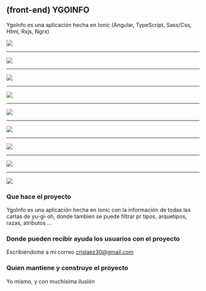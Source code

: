 ## (front-end) YGOINFO

YgoInfo es una aplicación hecha en Ionic (Angular, TypeScript, Sass/Css, Html, Rxjs, Ngrx)

<img src="https://github.com/crislaez/YgoInfo/blob/master/src/assets/images/ygoInfo_1.PNG" />
<hr>
<img src="https://github.com/crislaez/YgoInfo/blob/master/src/assets/images/ygoInfo_2.PNG" />
<hr>
<img src="https://github.com/crislaez/YgoInfo/blob/master/src/assets/images/ygoInfo_3.PNG" />
<hr>
<img src="https://github.com/crislaez/YgoInfo/blob/master/src/assets/images/ygoInfo_4.PNG" />
<hr>
<img src="https://github.com/crislaez/YgoInfo/blob/master/src/assets/images/ygoInfo_5.PNG" />
<hr>
<img src="https://github.com/crislaez/YgoInfo/blob/master/src/assets/images/ygoInfo_6.PNG" />
<hr>
<img src="https://github.com/crislaez/YgoInfo/blob/master/src/assets/images/ygoInfo_7.PNG" />
<hr>
<img src="https://github.com/crislaez/YgoInfo/blob/master/src/assets/images/ygoInfo_8.PNG" />
<hr>
<img src="https://github.com/crislaez/YgoInfo/blob/master/src/assets/images/ygoInfo_9.PNG" />

### Que hace el proyecto

YgoInfo es una aplicación hecha en Ionic con la información de todas las cartas de yu-gi-oh, donde tambien
se puede filtrar pr tipos, arquetipos, razas, atributos ... 
 
### Donde pueden recibir ayuda los usuarios con el proyecto
 
Escribiéndome a mi correo crislaez30@gmail.com

### Quien mantiene y construye el proyecto

Yo mismo, y con muchísima ilusión
